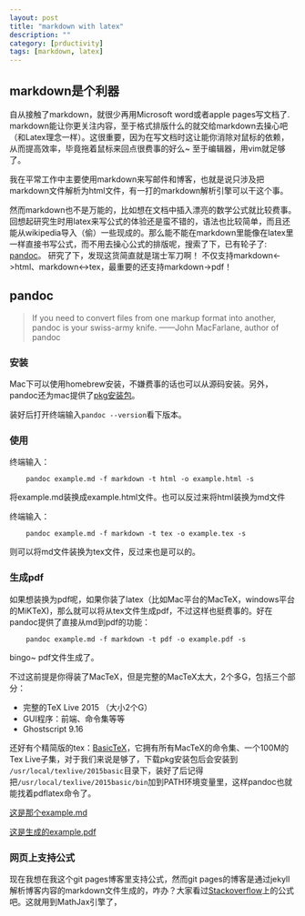 ```yaml
---
layout: post
title: "markdown with latex"
description: ""
category: [prductivity]
tags: [markdown, latex]
---
```

<script type="text/javascript" src="{{ site.baseurl }}/public/js/MathJax.js" async></script>

## markdown是个利器
自从接触了markdown，就很少再用Microsoft word或者apple pages写文档了. markdown能让你更关注内容，至于格式排版什么的就交给markdown去操心吧（和Latex理念一样）。这很重要，因为在写文档时这让能你消除对鼠标的依赖，从而提高效率，毕竟拖着鼠标来回点很费事的好么~ 至于编辑器，用vim就足够了。

我在平常工作中主要使用markdown来写邮件和博客，也就是说只涉及把markdown文件解析为html文件，有一打的markdown解析引擎可以干这个事。

然而markdown也不是万能的，比如想在文档中插入漂亮的数学公式就比较费事。回想起研究生时用latex来写公式的体验还是蛮不错的，语法也比较简单，而且还能从wikipedia导入（偷）一些现成的。那么能不能在markdown里能像在latex里一样直接书写公式，而不用去操心公式的排版呢，搜索了下，已有轮子了: [pandoc](http://pandoc.org/)。 研究了下，发现这货简直就是瑞士军刀啊！ 不仅支持markdown<->html、markdown<->tex，最重要的还支持markdown->pdf！

## pandoc
> If you need to convert files from one markup format into another, pandoc is your swiss-army knife.
——John MacFarlane, author of pandoc

### 安装
Mac下可以使用homebrew安装，不嫌费事的话也可以从源码安装。另外，pandoc还为mac提供了[pkg安装包](https://github.com/jgm/pandoc/releases/download/1.15.2/pandoc-1.15.2-osx.pkg)。

装好后打开终端输入`pandoc --version`看下版本。

### 使用
终端输入：

```>
	pandoc example.md -f markdown -t html -o example.html -s 
```

将example.md装换成example.html文件。也可以反过来将html装换为md文件

终端输入：

```>
	pandoc example.md -f markdown -t tex -o example.tex -s 
```

则可以将md文件装换为tex文件，反过来也是可以的。

### 生成pdf
如果想装换为pdf呢，如果你装了latex（比如Mac平台的MacTeX，windows平台的MiKTeX)，那么就可以将从tex文件生成pdf，不过这样也挺费事的。好在pandoc提供了直接从md到pdf的功能：

```>
	pandoc example.md -f markdown -t pdf -o example.pdf -s 
```

bingo~ pdf文件生成了。

不过这前提是你得装了MacTeX，但是完整的MacTeX太大，2个多G，包括三个部分：

- 完整的TeX Live 2015 （大小2个G）
- GUI程序：前端、命令集等等
- Ghostscript 9.16

还好有个精简版的tex：[BasicTeX](http://www.tug.org/mactex/morepackages.html)，它拥有所有MacTeX的命令集、一个100M的Tex Live子集，对于我们来说是够了，下载pkg安装包后会安装到 `/usr/local/texlive/2015basic`目录下，装好了后记得把`/usr/local/texlive/2015basic/bin`加到PATH环境变量里，这样pandoc也就能找着pdflatex命令了。

[这是那个example.md](http://mplewis.com/files/pandoc-md-latex/example.md)

[这是生成的example.pdf](http://127.0.0.1:4000/example.pdf)

### 网页上支持公式
现在我想在我这个git pages博客里支持公式，然而git pages的博客是通过jekyll解析博客内容的markdown文件生成的，咋办？大家看过[Stackoverflow](http://stackoverflow.com/)上的公式吧。这就用到MathJax引擎了，